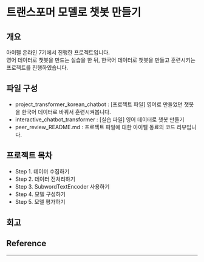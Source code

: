 # 트랜스포머 모델로 챗봇 만들기

## 개요   
아이펠 온라인 7기에서 진행한 프로젝트입니다.  
영어 데이터로 챗봇을 만드는 실습을 한 뒤, 한국어 데이터로 챗봇을 만들고 훈련시키는 프로젝트를 진행하였습니다.  

## 파일 구성
- project_transformer_korean_chatbot : [프로젝트 파일] 영어로 만들었던 챗봇을 한국어 데이터로 바꿔서 훈련시켜봅니다. 
- interactive_chatbot_transformer : [실습 파일] 영어 데이터로 챗봇 만들기
- peer_review_README.md : 프로젝트 파일에 대한 아이펠 동료의 코드 리뷰입니다.

## 프로젝트 목차
- Step 1. 데이터 수집하기
- Step 2. 데이터 전처리하기
- Step 3. SubwordTextEncoder 사용하기
- Step 4. 모델 구성하기
- Step 5. 모델 평가하기

## 회고

## Reference
---
